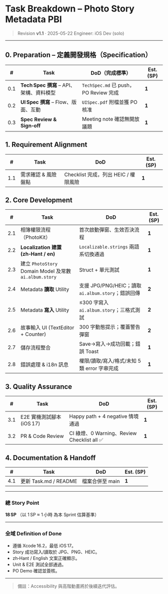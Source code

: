 # Task Breakdown – Photo Story Metadata PBI

> Revision **v1.1** · 2025-05-22
> Engineer: iOS Dev (solo)

---

## 0. Preparation – 定義開發規格（Specification）

| #   | Task                           | DoD（完成標準）                         | Est. (SP) |
| --- | ------------------------------ | --------------------------------- | --------- |
| 0.1 | **Tech Spec 撰寫** – API、架構、資料模型 | `TechSpec.md` 已 push，PO Review 完成 | **1**     |
| 0.2 | **UI Spec 撰寫** – Flow、版面、互動    | `UISpec.pdf` 附檔並獲 PO 核准           | **1**     |
| 0.3 | **Spec Review & Sign‑off**     | Meeting note 確認無開放議題              | **1**     |

## 1. Requirement Alignment

| #   | Task        | DoD                         | Est. (SP) |
| --- | ----------- | --------------------------- | --------- |
| 1.1 | 需求確認 & 風險盤點 | Checklist 完成，列出 HEIC / 權限風險 | **1**     |

## 2. Core Development

| #   | Task                                              | DoD                                      | Est. (SP) |
| --- | ------------------------------------------------- | ---------------------------------------- | --------- |
| 2.1 | 相簿權限流程（PhotoKit）                                  | 首次啟動彈窗、生效否決流程                            | **1**     |
| 2.2 | **Localization 建置 (zh‑Hant / en)**                | `Localizable.strings` 兩語系切換通過            | **1**     |
| 2.3 | 建立 `PhotoStory` Domain Model 及常數 `ai.album.story` | Struct + 單元測試                            | **1**     |
| 2.4 | Metadata **讀取** Utility                           | 支援 JPG/PNG/HEIC；讀取 `ai.album.story`；錯誤回傳 | **2**     |
| 2.5 | Metadata **寫入** Utility                           | ≤300 字寫入 `ai.album.story`；三格式測試          | **2**     |
| 2.6 | 故事輸入 UI (TextEditor + Counter)                    | 300 字動態提示；覆蓋警告彈窗                         | **2**     |
| 2.7 | 儲存流程整合                                            | Save→寫入→成功回載；錯誤 Toast                    | **1**     |
| 2.8 | 錯誤處理 & i18n 訊息                                    | 權限/讀取/寫入/格式/未知 5 類 error 字串完成            | **1**     |

## 3. Quality Assurance

| #   | Task                | DoD                                    | Est. (SP) |
| --- | ------------------- | -------------------------------------- | --------- |
| 3.1 | E2E 實機測試腳本 (iOS 17) | Happy path + 4 negative 情境通過           | **1**     |
| 3.2 | PR & Code Review    | CI 綠燈、0 Warning、Review Checklist all ✅ | **1**     |

## 4. Documentation & Handoff

| #   | Task                | DoD        | Est. (SP) |
| --- | ------------------- | ---------- | --------- |
| 4.1 | 更新 Task.md / README | 檔案合併至 main | **1**     |

---

### 總 Story Point

**18 SP**
（以 1 SP ≈ 1 小時 為本 Sprint 估算基準）

---

### 全域 Definition of Done

* 遵循 Xcode 16.2，最低 iOS 17。
* Story 成功寫入/讀取於 JPG、PNG、HEIC。
* zh‑Hant / English 文案正確顯示。
* Unit & E2E 測試全部通過。
* PO Demo 確認並簽核。

---

> 備註：Accessibility 與高階動畫將於後續迭代評估。

